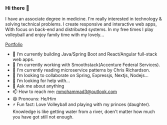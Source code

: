 ### Hi there 👋

I have an associate degree in medicine. I'm really interested in technology & solving technical problems. I create responsive and interactive web apps, With focus on back-end and distributed systems. In my free times I play volleyball and enjoy family time with my lovely...

[Portfolio](https://mojib-mohammad.vercel.app)
<!--
**mojib2014/mojib2014** is a ✨ _special_ ✨ repository because its `README.md` (this file) appears on your GitHub profile.

Here are some ideas to get you started:
-->
- 🔭 I’m currently building Java/Spring Boot and React/Angular full-stack web apps.
- 🌱 I’m currently working with Smoothstack(Accenture Federal Services).
- 📕 I'm currently reading microservice patterns by Chris Richardson.
- 👯 I’m looking to collaborate on Spring, Expressjs, Nextjs, Nodejs...
- 🤔 I’m looking for help with...
- 💬 Ask me about anything
- 📫 How to reach me: mmohammad3@outlook.com
- 😄 Pronouns: He/Him
- ⚡ Fun fact: Love Volleyball and playing with my princes (daughter). Knowledge is like getting water from a river, doen't matter how much you have got still not enough.
